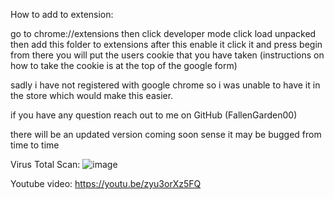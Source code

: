 How to add to extension:

go to chrome://extensions 
then click developer mode
click load unpacked
then add this folder to extensions
after this enable it
click it and press begin
from there you will put the users cookie that you have taken
(instructions on how to take the cookie is at the top of the google form)

sadly i have not registered with google chrome so i was unable to have it in the store which would make this easier.

if you have any question reach out to me on GitHub (FallenGarden00)

there will be an updated version coming soon sense it may be bugged from time to time

Virus Total Scan:
![image](https://github.com/user-attachments/assets/c55a0e3b-8b7e-43e4-bc9a-0729d09d894b)

Youtube video:
https://youtu.be/zyu3orXz5FQ
